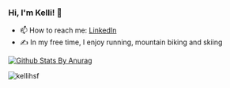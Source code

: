 ### Hi, I'm Kelli! 👋

- 📫 How to reach me: [LinkedIn](https://www.linkedin.com/in/kelli-stone/)
- ✍️ In my free time, I enjoy running, mountain biking and skiing


[![Github Stats By Anurag](https://github-readme-stats.vercel.app/api?username=kellihsf&theme=aura&show_icons=true&count_private=true)](https://github.com/anuraghazra/github-readme-stats)

<p><img align="left" src="https://github-readme-stats.vercel.app/api/top-langs/?username=kellihsf&layout=compact" alt="kellihsf"/></p>

